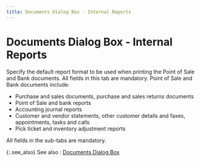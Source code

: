 ```yaml
---
title: Documents Dialog Box - Internal Reports
---
```


# Documents Dialog Box - Internal Reports


Specify the default report format to be used when printing the Point  of Sale and Bank documents. All fields in this tab are mandatory. Point  of Sale and Bank documents include:

- Purchase and  sales documents, purchase and sales returns documents
- Point of Sale  and bank reports
- Accounting  journal reports
- Customer and  vendor statements, other customer details and faxes, appointments, tasks  and calls
- Pick ticket  and inventory adjustment reports



All fields in the sub-tabs are mandatory.


{:.see_also}
See also
: [Documents Dialog  Box]({{site.bp_baseurl}}/flow-ctrl/defs/rpt/documents_dialog_box.html)
